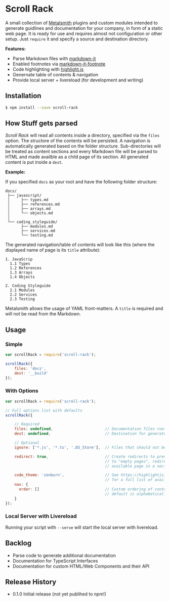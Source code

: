 # Scroll Rack

A small collection of [Metalsmith](http://www.metalsmith.io/) plugins and custom modules intended to generate guidlines and documentation for your company, in form of a static web page. It is ready for use and requires almost not configuration or other setup. Just `require` it and specify a source and destination directory.

**Features:**

- Parse Markdown files with [markdown-it](https://markdown-it.github.io)
- Enabled footnotes via [markdown-it-footnote](https://github.com/markdown-it/markdown-it-footnote)
- Code highlighting with [highlight.js](https://highlightjs.org/)
- Genernate table of contents & navigation
- Provide local server + livereload (for development and writing)

## Installation

```bash
$ npm install --save scroll-rack
```

## How Stuff gets parsed

*Scroll Rack* will read all contents inside a directory, specified via the `files` option. The structore of the contents will be persisted. A navigation is automatically generated based on the folder structure. Sub-directories will be treated as content sections and every Markdown file will be parsed to HTML and made availble as a child page of its section. All generated content is put inside a `dest`.

**Example:**

If you specified `docs` as your root and have the following folder structure:

```
docs/
 ├── javascript/
 │     ├── types.md
 │     ├── references.md
 │     ├── arrays.md
 │     └── objects.md
 │
 └── coding_styleguide/
       ├── modules.md
       ├── services.md
       └── testing.md
```

The generated navigation/table of contents will look like this (where the displayed name of page is its `title` attribute):

```
1. JavaScrip
  1.1 Types
  1.2 References
  1.3 Arrays
  1.4 Objects

2. Coding Styleguide
  2.1 Modules
  2.2 Services
  2.3 Testing
```

Metalsmith allows the usage of YAML front-matters. A `title` is required and will not be read from the Markdown.

## Usage

### Simple

```javascript
var scrollRack = require('scroll-rack');

scrollRack({
    files: 'docs',
    dest: '__build'
});
```

### With Options

```javascript
var scrollRack = require('scroll-rack');

// Full options list with defaults
scrollRack({

    // Required
    files: undefined,                       // Documentation files root dir
    dest: undefined,                        // Destination for generated files,

    // Optional
    ignore: ['*.js', '*.ts', '.DS_Store'],  // Files that should not be copied to dest

    redirect: true,                         // Create redirects to prevent navigation
                                            // to "empty pages", redirect to first
                                            // available page in a section instead

    code_theme: 'zenburn',                  // See https://highlightjs.org/static/demo/
                                            // for a full list of available themes
    nav: {
      order: []                             // Custom ordering of content sections,
                                            // default is alphabetically
    }
});
```

### Local Server with Livereload

Running your script with `--serve` will start the local server with livereload.

## Backlog

- Parse code to generate additional documentation
 - Documentation for TypeScript Interfaces
 - Documentation for custom HTML/Web Components and their API


## Release History

* 0.1.0 Initial release (not yet publihed to npm!)
